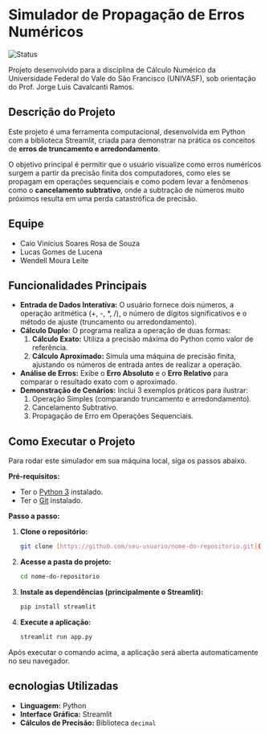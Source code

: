 # Simulador de Propagação de Erros Numéricos

![Status](https://img.shields.io/badge/status-concluído-green)

Projeto desenvolvido para a disciplina de Cálculo Numérico da Universidade Federal do Vale do São Francisco (UNIVASF), sob orientação do Prof. Jorge Luis Cavalcanti Ramos.

## Descrição do Projeto

Este projeto é uma ferramenta computacional, desenvolvida em Python com a biblioteca Streamlit, criada para demonstrar na prática os conceitos de **erros de truncamento e arredondamento**.

O objetivo principal é permitir que o usuário visualize como erros numéricos surgem a partir da precisão finita dos computadores, como eles se propagam em operações sequenciais e como podem levar a fenômenos como o **cancelamento subtrativo**, onde a subtração de números muito próximos resulta em uma perda catastrófica de precisão.

## Equipe

* Caio Vinícius Soares Rosa de Souza
* Lucas Gomes de Lucena
* Wendell Moura Leite

## Funcionalidades Principais

* **Entrada de Dados Interativa:** O usuário fornece dois números, a operação aritmética (+, -, *, /), o número de dígitos significativos e o método de ajuste (truncamento ou arredondamento).
* **Cálculo Duplo:** O programa realiza a operação de duas formas:
    1.  **Cálculo Exato:** Utiliza a precisão máxima do Python como valor de referência.
    2.  **Cálculo Aproximado:** Simula uma máquina de precisão finita, ajustando os números de entrada antes de realizar a operação.
* **Análise de Erros:** Exibe o **Erro Absoluto** e o **Erro Relativo** para comparar o resultado exato com o aproximado.
* **Demonstração de Cenários:** Inclui 3 exemplos práticos para ilustrar:
    1.  Operação Simples (comparando truncamento e arredondamento).
    2.  Cancelamento Subtrativo.
    3.  Propagação de Erro em Operações Sequenciais.

## Como Executar o Projeto

Para rodar este simulador em sua máquina local, siga os passos abaixo.

**Pré-requisitos:**
* Ter o [Python 3](https://www.python.org/downloads/) instalado.
* Ter o [Git](https://git-scm.com/downloads) instalado.

**Passo a passo:**

1.  **Clone o repositório:**
    ```bash
    git clone [https://github.com/seu-usuario/nome-do-repositorio.git](https://github.com/seu-usuario/nome-do-repositorio.git)
    ```

2.  **Acesse a pasta do projeto:**
    ```bash
    cd nome-do-repositorio
    ```

3.  **Instale as dependências (principalmente o Streamlit):**
    ```bash
    pip install streamlit
    ```

4.  **Execute a aplicação:**
    ```bash
    streamlit run app.py
    ```
Após executar o comando acima, a aplicação será aberta automaticamente no seu navegador.

## ecnologias Utilizadas

* **Linguagem:** Python
* **Interface Gráfica:** Streamlit
* **Cálculos de Precisão:** Biblioteca `decimal`
